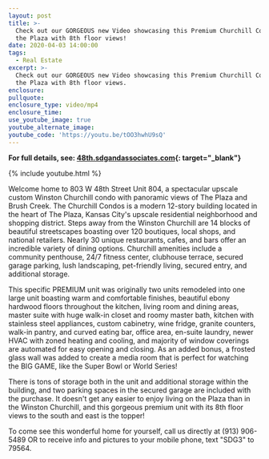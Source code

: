 ```yaml
---
layout: post
title: >-
  Check out our GORGEOUS new Video showcasing this Premium Churchill Condo on
  the Plaza with 8th floor views!
date: 2020-04-03 14:00:00
tags:
  - Real Estate
excerpt: >-
  Check out our GORGEOUS new Video showcasing this Premium Churchill Condo on
  the Plaza with 8th floor views.
enclosure:
pullquote:
enclosure_type: video/mp4
enclosure_time:
use_youtube_image: true
youtube_alternate_image:
youtube_code: 'https://youtu.be/tOO3hwhU9sQ'
---
```


**For full details, see:&nbsp;[48th.sdgandassociates.com](http://48th.sdgandassociates.com/){: target="_blank"}**

{% include youtube.html %}

Welcome home to 803 W 48th Street Unit 804, a spectacular upscale custom Winston Churchill condo with panoramic views of The Plaza and Brush Creek. The Churchill Condos is a modern 12-story building located in the heart of The Plaza, Kansas City's upscale residential neighborhood and shopping district. Steps away from the Winston Churchill are 14 blocks of beautiful streetscapes boasting over 120 boutiques, local shops, and national retailers. Nearly 30 unique restaurants, cafes, and bars offer an incredible variety of dining options. Churchill amenities include a community penthouse, 24/7 fitness center, clubhouse terrace, secured garage parking, lush landscaping, pet-friendly living, secured entry, and additional storage.

This specific PREMIUM unit was originally two units remodeled into one large unit boasting warm and comfortable finishes, beautiful ebony hardwood floors throughout the kitchen, living room and dining areas, master suite with huge walk-in closet and roomy master bath, kitchen with stainless steel appliances, custom cabinetry, wine fridge, granite counters, walk-in pantry, and curved eating bar, office area, en-suite laundry, newer HVAC with zoned heating and cooling, and majority of window coverings are automated for easy opening and closing. As an added bonus, a frosted glass wall was added to create a media room that is perfect for watching the BIG GAME, like the Super Bowl or World Series\!

There is tons of storage both in the unit and additional storage within the building, and two parking spaces in the secured garage are included with the purchase. It doesn't get any easier to enjoy living on the Plaza than in the Winston Churchill, and this gorgeous premium unit with its 8th floor views to the south and east is the topper\!

To come see this wonderful home for yourself, call us directly at (913) 906-5489 OR to receive info and pictures to your mobile phone, text "SDG3" to 79564.